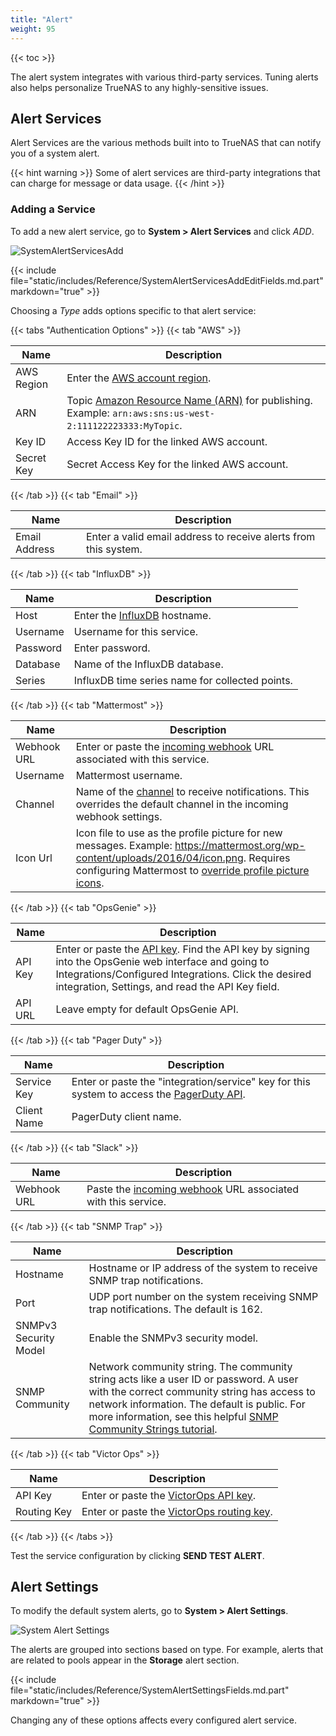 ```yaml
---
title: "Alert"
weight: 95
---
```


{{< toc >}}

The alert system integrates with various third-party services.
Tuning alerts also helps personalize TrueNAS to any highly-sensitive issues.

## Alert Services

Alert Services are the various methods built into to TrueNAS that can notify you of a system alert.

{{< hint warning >}}
Some of alert services are third-party integrations that can charge for message or data usage.
{{< /hint >}}

### Adding a Service

To add a new alert service, go to **System > Alert Services** and click *ADD*.

![SystemAlertServicesAdd](/images/CORE/12.0/SystemAlertServicesAdd.png "New Alert Service")

{{< include file="static/includes/Reference/SystemAlertServicesAddEditFields.md.part" markdown="true" >}}

Choosing a *Type* adds options specific to that alert service:

{{< tabs "Authentication Options" >}}
{{< tab "AWS" >}}

| Name | Description |
|------|-------------|
| AWS Region | Enter the [AWS account region](https://docs.aws.amazon.com/sns/latest/dg/sms_supported-countries.html). |
| ARN | Topic [Amazon Resource Name (ARN)](https://docs.aws.amazon.com/sns/latest/dg/CreateTopic.html) for publishing. Example: `arn:aws:sns:us-west-2:111122223333:MyTopic`. |
| Key ID | Access Key ID for the linked AWS account. |
| Secret Key | Secret Access Key for the linked AWS account. |

{{< /tab >}}
{{< tab "Email" >}}

| Name | Description |
|------|-------------|
| Email Address | Enter a valid email address to receive alerts from this system. |

{{< /tab >}}
{{< tab "InfluxDB" >}}

| Name | Description |
|------|-------------|
| Host | Enter the [InfluxDB](https://docs.influxdata.com/influxdb/) hostname. |
| Username | Username for this service. |
| Password | Enter password. |
| Database | Name of the InfluxDB database. |
| Series | InfluxDB time series name for collected points. |

{{< /tab >}}
{{< tab "Mattermost" >}}

| Name | Description |
|------|-------------|
| Webhook URL | Enter or paste the [incoming webhook](https://docs.mattermost.com/developer/webhooks-incoming.html) URL associated with this service. |
| Username | Mattermost username. |
| Channel | Name of the [channel](https://docs.mattermost.com/messaging/managing-channels.html) to receive notifications. This overrides the default channel in the incoming webhook settings. |
| Icon Url | Icon file to use as the profile picture for new messages. Example: https://mattermost.org/wp-content/uploads/2016/04/icon.png. Requires configuring Mattermost to [override profile picture icons](https://docs.mattermost.com/configure/configuration-settings.html#enable-integrations-to-override-profile-picture-icons). |

{{< /tab >}}
{{< tab "OpsGenie" >}}

| Name | Description |
|------|-------------|
| API Key | Enter or paste the [API key](https://docs.opsgenie.com/v1.0/docs/api-integration). Find the API key by signing into the OpsGenie web interface and going to Integrations/Configured Integrations. Click the desired integration, Settings, and read the API Key field. |
| API URL | Leave empty for default OpsGenie API. |

{{< /tab >}}
{{< tab "Pager Duty" >}}

| Name | Description |
|------|-------------|
| Service Key | Enter or paste the "integration/service" key for this system to access the [PagerDuty API](https://v2.developer.pagerduty.com/v2/docs/events-api). |
| Client Name | PagerDuty client name. |

{{< /tab >}}
{{< tab "Slack" >}}

| Name | Description |
|------|-------------|
| Webhook URL | Paste the [incoming webhook](https://api.slack.com/incoming-webhooks) URL associated with this service. |

{{< /tab >}}
{{< tab "SNMP Trap" >}}

| Name | Description |
|------|-------------|
| Hostname | Hostname or IP address of the system to receive SNMP trap notifications. |
| Port | UDP port number on the system receiving SNMP trap notifications. The default is 162. |
| SNMPv3 Security Model | Enable the SNMPv3 security model. |
| SNMP Community | Network community string. The community string acts like a user ID or password. A user with the correct community string has access to network information. The default is public. For more information, see this helpful [SNMP Community Strings tutorial](https://www.dnsstuff.com/snmp-community-string). |

{{< /tab >}}
{{< tab "Victor Ops" >}}

| Name | Description |
|------|-------------|
| API Key | Enter or paste the [VictorOps API key](https://help.victorops.com/knowledge-base/api/). |
| Routing Key | Enter or paste the [VictorOps routing key](https://portal.victorops.com/public/api-docs.html). |

{{< /tab >}}
{{< /tabs >}}

Test the service configuration by clicking **SEND TEST ALERT**.

## Alert Settings

To modify the default system alerts, go to **System > Alert Settings**.

![System Alert Settings](/images/CORE/12.0/SystemAlertSettings.png "Alert Settings")

The alerts are grouped into sections based on type.
For example, alerts that are related to pools appear in the **Storage** alert section.

{{< include file="static/includes/Reference/SystemAlertSettingsFields.md.part" markdown="true" >}}

Changing any of these options affects every configured alert service.
